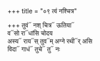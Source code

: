 +++
title = "०९ त्वं नश्चित्र"

+++
तुवं᳓ नश् चित्र᳓ ऊतिया᳓  
व᳓सो रा᳓धांसि चोदय  
अस्य᳓ राय᳓स् तुव᳓म् अग्ने रथी᳓र् असि  
विदा᳓ गाधं᳓ तुचे᳓ तु᳓ नः